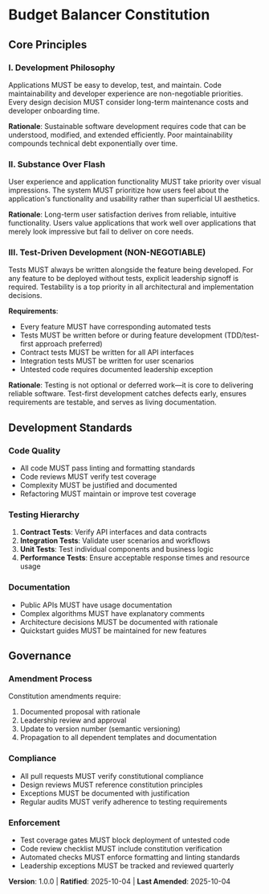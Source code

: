 <!--
Sync Impact Report:
Version: 0.0.0 → 1.0.0
Rationale: Initial constitution creation - MAJOR version for new governance framework
Modified Principles: N/A (initial version)
Added Sections:
  - Core Principles (Development Philosophy, Substance Over Flash, Test-Driven Development)
  - Development Standards (Code Quality, Testing Hierarchy, Documentation)
  - Governance (Amendment Process, Compliance, Enforcement)
Removed Sections: N/A
Templates Status:
  ✅ .specify/templates/plan-template.md - Updated Constitution Check section with TDD, Development Philosophy, and Substance Over Flash gates; updated version reference to 1.0.0
  ✅ .specify/templates/spec-template.md - Added testability reminders to Acceptance Scenarios and Edge Cases; added TDD compliance checkpoint to requirements checklist
  ✅ .specify/templates/tasks-template.md - Already enforces TDD workflow with "Tests First" phase; no changes needed
Follow-up TODOs: None
-->

# Budget Balancer Constitution

## Core Principles

### I. Development Philosophy
Applications MUST be easy to develop, test, and maintain. Code maintainability and developer experience are non-negotiable priorities. Every design decision MUST consider long-term maintenance costs and developer onboarding time.

**Rationale**: Sustainable software development requires code that can be understood, modified, and extended efficiently. Poor maintainability compounds technical debt exponentially over time.

### II. Substance Over Flash
User experience and application functionality MUST take priority over visual impressions. The system MUST prioritize how users feel about the application's functionality and usability rather than superficial UI aesthetics.

**Rationale**: Long-term user satisfaction derives from reliable, intuitive functionality. Users value applications that work well over applications that merely look impressive but fail to deliver on core needs.

### III. Test-Driven Development (NON-NEGOTIABLE)
Tests MUST always be written alongside the feature being developed. For any feature to be deployed without tests, explicit leadership signoff is required. Testability is a top priority in all architectural and implementation decisions.

**Requirements**:
- Every feature MUST have corresponding automated tests
- Tests MUST be written before or during feature development (TDD/test-first approach preferred)
- Contract tests MUST be written for all API interfaces
- Integration tests MUST be written for user scenarios
- Untested code requires documented leadership exception

**Rationale**: Testing is not optional or deferred work—it is core to delivering reliable software. Test-first development catches defects early, ensures requirements are testable, and serves as living documentation.

## Development Standards

### Code Quality
- All code MUST pass linting and formatting standards
- Code reviews MUST verify test coverage
- Complexity MUST be justified and documented
- Refactoring MUST maintain or improve test coverage

### Testing Hierarchy
1. **Contract Tests**: Verify API interfaces and data contracts
2. **Integration Tests**: Validate user scenarios and workflows
3. **Unit Tests**: Test individual components and business logic
4. **Performance Tests**: Ensure acceptable response times and resource usage

### Documentation
- Public APIs MUST have usage documentation
- Complex algorithms MUST have explanatory comments
- Architecture decisions MUST be documented with rationale
- Quickstart guides MUST be maintained for new features

## Governance

### Amendment Process
Constitution amendments require:
1. Documented proposal with rationale
2. Leadership review and approval
3. Update to version number (semantic versioning)
4. Propagation to all dependent templates and documentation

### Compliance
- All pull requests MUST verify constitutional compliance
- Design reviews MUST reference constitution principles
- Exceptions MUST be documented with justification
- Regular audits MUST verify adherence to testing requirements

### Enforcement
- Test coverage gates MUST block deployment of untested code
- Code review checklist MUST include constitution verification
- Automated checks MUST enforce formatting and linting standards
- Leadership exceptions MUST be tracked and reviewed quarterly

**Version**: 1.0.0 | **Ratified**: 2025-10-04 | **Last Amended**: 2025-10-04
